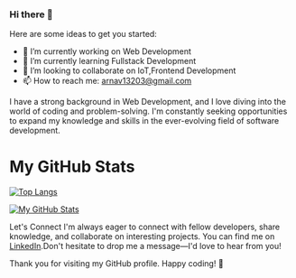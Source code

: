### Hi there 👋


Here are some ideas to get you started:

- 🔭 I’m currently working on Web Development
- 🌱 I’m currently learning Fullstack Development
- 👯 I’m looking to collaborate on IoT,Frontend Development
- 📫 How to reach me: arnav13203@gmail.com

I have a strong background in Web Development, and I love diving into the world of coding and problem-solving. I'm constantly seeking opportunities to expand my knowledge and skills in the ever-evolving field of software development.

# My GitHub Stats

[![Top Langs](https://github-readme-stats.vercel.app/api/top-langs/?username=AK0561&layout=compact&theme=discord_old_blurple)](https://github.com/anuraghazra/github-readme-stats)


[![My GitHub Stats](https://github-readme-stats.vercel.app/api?username=AK0561&show_icons=true&theme=discord_old_blurple)](https://github.com/anuraghazra/github-readme-stats)


Let's Connect
I'm always eager to connect with fellow developers, share knowledge, and collaborate on interesting projects. You can find me on [LinkedIn](www.linkedin.com/in/arnavaggarwal13203).Don't hesitate to drop me a message—I'd love to hear from you!

Thank you for visiting my GitHub profile. Happy coding! 🚀



